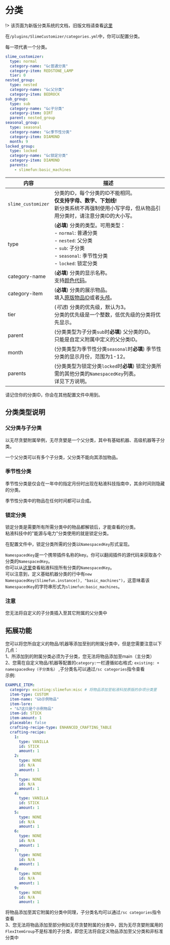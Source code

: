 # 分类

!> 该页面为新版分类系统的文档，旧版文档请查看[这里](./Categories-legacy)

在`/plugins/SlimeCustomizer/categories.yml`中，你可以配置分类。

每一项代表一个分类。

```yaml
slime_customizer:
  type: normal
  category-name: "&c普通分类"
  category-item: REDSTONE_LAMP
  tier: 0
nested_group:
  type: nested
  category-name: "&c父分类"
  category-item: BEDROCK
sub_group:
  type: sub
  category-name: "&c子分类"
  category-item: DIRT
  parent: nested_group
seasonal_group:
  type: seasonal
  category-name: "&c季节性分类"
  category-item: DIAMOND
  month: 9
locked_group:
  type: locked
  category-name: "&c锁定分类"
  category-item: DIAMOND
  parents:
    - slimefun:basic_machines
```

| 内容 | 描述 |
| -------- | -------- |
| `slime_customizer` | 分类的ID，每个分类的ID不能相同。<br>**仅支持字母、数字、下划线!**<br>新分类系统不再强制使用小写字母，但从物品引用分类时，请注意分类ID的大小写。 |
| type | (**必填**) 分类的类型。可用类型：<br>- `normal`: 普通分类<br>- `nested`: 父分类<br>- `sub`: 子分类<br>- `seasonal`: 季节性分类<br>- `locked`: 锁定分类 |
| category-name | (**必填**) 分类的显示名称。<br>支持[颜色代码](./Color-codes)。 |
| category-item | (**必填**) 分类的展示物品。<br>填入[原版物品ID](https://hub.spigotmc.org/javadocs/spigot/org/bukkit/Material.html)或者[头颅](./Skull-Items)。 |
| tier | (*可选*) 分类的优先级，默认为3。<br>分类的优先级是一个整数，低优先级的分类将优先显示。 |
| parent | (分类类型为子分类`sub`时**必填**) 父分类的ID。<br>只能是自定义附属中定义的父分类ID。 |
| month | (分类类型为季节性分类`seasonal`时**必填**) 季节性分类的显示月份，范围为1-12。 |
| parents | (分类类型为锁定分类`locked`时**必填**) 锁定分类所需的其他分类的`NamespacedKey`列表。<br>详见下方说明。 |

请记住你的分类ID，你会在其他配置文件中用到。

## 分类类型说明

### 父分类与子分类

以无尽贪婪附属举例，无尽贪婪是一个父分类，其中有基础机器、高级机器等子分类。

一个父分类可以有多个子分类，父分类不能向其添加物品。

### 季节性分类

季节性分类是仅会在一年中的指定月份时出现在粘液科技指南中，其余时间则隐藏的分类。

季节性分类中的物品在任何时间都可以合成。

### 锁定分类

锁定分类是需要所有所需分类中的物品都解锁后，才能查看的分类。  
粘液科技中的"能源与电力"分类使用的就是锁定分类。

在配置文件中，锁定分类所需的分类以`NamespacedKey`形式呈现。

`NamespacedKey`是一个携带插件名称的key。你可以翻阅插件的源代码来获取各个分类的`NamespacedKey`。  
你可以从[这里](https://github.com/StarWishsama/Slimefun4/blob/master/src/main/java/io/github/thebusybiscuit/slimefun4/implementation/setup/DefaultItemGroups.java)查看粘液科技所有分类的`NamespacedKey`。  
可以注意到，定义基础机器分类的行中有`new NamespacedKey(Slimefun.instance(), "basic_machines")`，这意味着该`NamespacedKey`的字符串形式为`slimefun:basic_machines`。

### 注意

您无法将自定义的子分类插入至其它附属的父分类中

## 拓展功能

您可以将您所自定义的物品/机器等添加至别的附属分类中，但是您需要注意以下几点：  
1、所添加到的附属分类必须为子分类，您无法将物品添加至main（主分类）  
2、您需在自定义物品/机器等配置的`category:`一栏遵循如右格式:  `existing: + namespacedkey（子分类名）` ,子分类名可以通过`/sc categories`指令查看  
示例:

```yaml
EXAMPLE_ITEM:
  category: existing:slimefun:misc # 将物品添加至粘液科技原版的杂项分类里
  item-type: CUSTOM
  item-name: "&b示例物品"
  item-lore:
  - "&7这只是个示例物品"
  item-id: STICK
  item-amount: 1
  placeable: false
  crafting-recipe-type: ENHANCED_CRAFTING_TABLE
  crafting-recipe:
    1:
      type: VANILLA
      id: STICK
      amount: 1
    2:
      type: NONE
      id: N/A
      amount: 1
    3:
      type: NONE
      id: N/A
      amount: 1
    4:
      type: VANILLA
      id: STICK
      amount: 1
    5:
      type: NONE
      id: N/A
      amount: 1
    6:
      type: NONE
      id: N/A
      amount: 1
    7:
      type: NONE
      id: N/A
      amount: 1
    8:
      type: NONE
      id: N/A
      amount: 1
    9:
      type: NONE
      id: N/A
      amount: 1
```
将物品添加至其它附属的分类中同理，子分类名均可以通过`/sc categories`指令查看  
3、您无法将物品添加至部分例如无尽贪婪附属的分类中，因为无尽贪婪附属用的`FlexItemGroup`不是标准的子分类，即您无法将自定义物品添加至父分类和非标准分类中
